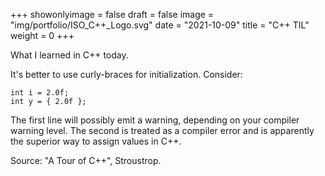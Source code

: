 +++
showonlyimage = false
draft = false
image = "img/portfolio/ISO_C++_Logo.svg"
date = "2021-10-09"
title = "C++ TIL"
weight = 0
+++

What I learned in C++ today.
<!--more-->

It's better to use curly-braces for initialization. Consider:

    int i = 2.0f;
    int y = { 2.0f };

The first line will possibly emit a warning, depending on your compiler warning level. The second is treated as a compiler error and is apparently the superior way to assign values in C++.

Source: "A Tour of C++", Stroustrop.

